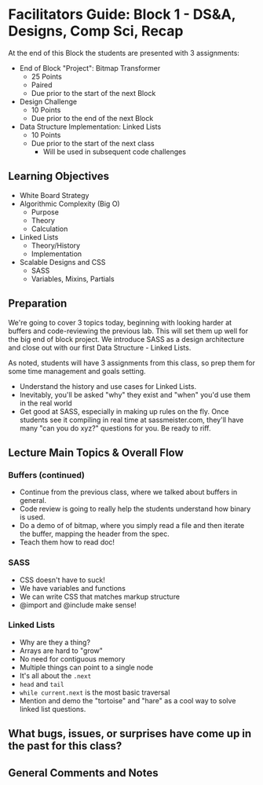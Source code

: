 # Facilitators Guide: Block 1 - DS&A, Designs, Comp Sci, Recap

At the end of this Block the students are presented with 3 assignments:

* End of Block "Project": Bitmap Transformer
  * 25 Points
  * Paired
  * Due prior to the start of the next Block
* Design Challenge
  * 10 Points
  * Due prior to the end of the next Block
* Data Structure Implementation: Linked Lists
  * 10 Points
  * Due prior to the start of the next class
    * Will be used in subsequent code challenges
    
## Learning Objectives
* White Board Strategy
* Algorithmic Complexity (Big O)
  * Purpose
  * Theory
  * Calculation
* Linked Lists
  * Theory/History
  * Implementation
* Scalable Designs and CSS
  * SASS
  * Variables, Mixins, Partials


## Preparation

We're going to cover 3 topics today, beginning with looking harder at buffers and code-reviewing the previous lab. This will set them up well for the big end of block project.  We introduce SASS as a design architecture and close out with our first Data Structure - Linked Lists.

As noted, students will have 3 assignments from this class, so prep them for some time management and goals setting.

* Understand the history and use cases for Linked Lists.
* Inevitably, you'll be asked "why" they exist and "when" you'd use them in the real world
* Get good at SASS, especially in making up rules on the fly. Once students see it compiling in real time at sassmeister.com, they'll have many "can you do xyz?" questions for you. Be ready to riff.

## Lecture Main Topics & Overall Flow

### Buffers (continued)
  * Continue from the previous class, where we talked about buffers in general.
  * Code review is going to really help the students understand how binary is used.
  * Do a demo of of bitmap, where you simply read a file and then iterate the buffer, mapping the header from the spec.  
  * Teach them how to read doc!
  
### SASS
  * CSS doesn't have to suck!
  * We have variables and functions
  * We can write CSS that matches markup structure
  * @import and @include make sense!
  
### Linked Lists
  * Why are they a thing?
  * Arrays are hard to "grow"
  * No need for contiguous memory
  * Multiple things can point to a single node
  * It's all about the `.next`
  * `head` and `tail`
  * `while current.next` is the most basic traversal
  * Mention and demo the "tortoise" and "hare" as a cool way to solve linked list questions.


## What bugs, issues, or surprises have come up in the past for this class?

## General Comments and Notes
